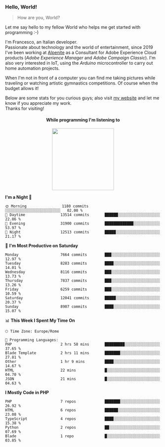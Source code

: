 ### Hello, World!

> How are you, World?

Let me say hello to my fellow World who helps me get started with programming :-)

I'm Francesco, an Italian developer.  
Passionate about technology and the world of entertainment, since 2019 I've been working at [Alpenite](https://www.alpenite.com) as a Consultant for Adobe Experience Cloud products (*Adobe Experience Manager* and *Adobe Campaign Classic*). I'm also very interested in IoT, using the *Arduino* microcontroller to carry out home automation projects.

When I'm not in front of a computer you can find me taking pictures while traveling or watching artistic gymnastics competitions. Of course when the budget allows it!

Below are some stats for you curious guys; also visit [my website](https://www.francescorega.eu) and let me know if you appreciate my work.  
Thanks for visiting!

<div align="center">
  <h4>While programming I'm listening to</h4>
  <a href="https://apps.francescorega.eu/now-playing/11147232609" target="_blank"><img src="https://apps.francescorega.eu/now-playing/11147232609" width="200"></a>
</div>

<!--START_SECTION:waka-->
**I'm a Night 🦉** 

```text
🌞 Morning                1180 commits        ░░░░░░░░░░░░░░░░░░░░░░░░░   02.00 % 
🌆 Daytime                13514 commits       ██████░░░░░░░░░░░░░░░░░░░   22.86 % 
🌃 Evening                31900 commits       █████████████░░░░░░░░░░░░   53.97 % 
🌙 Night                  12513 commits       █████░░░░░░░░░░░░░░░░░░░░   21.17 % 
```
📅 **I'm Most Productive on Saturday** 

```text
Monday                   7664 commits        ███░░░░░░░░░░░░░░░░░░░░░░   12.97 % 
Tuesday                  8283 commits        ████░░░░░░░░░░░░░░░░░░░░░   14.01 % 
Wednesday                8116 commits        ███░░░░░░░░░░░░░░░░░░░░░░   13.73 % 
Thursday                 7837 commits        ███░░░░░░░░░░░░░░░░░░░░░░   13.26 % 
Friday                   6259 commits        ███░░░░░░░░░░░░░░░░░░░░░░   10.59 % 
Saturday                 12041 commits       █████░░░░░░░░░░░░░░░░░░░░   20.37 % 
Sunday                   8907 commits        ████░░░░░░░░░░░░░░░░░░░░░   15.07 % 
```


📊 **This Week I Spent My Time On** 

```text
🕑︎ Time Zone: Europe/Rome

💬 Programming Languages: 
PHP                      2 hrs 58 mins       █████████░░░░░░░░░░░░░░░░   37.65 % 
Blade Template           2 hrs 11 mins       ███████░░░░░░░░░░░░░░░░░░   27.81 % 
Other                    1 hr 9 mins         ████░░░░░░░░░░░░░░░░░░░░░   14.67 % 
HTML                     22 mins             █░░░░░░░░░░░░░░░░░░░░░░░░   04.70 % 
JSON                     21 mins             █░░░░░░░░░░░░░░░░░░░░░░░░   04.63 % 
```

**I Mostly Code in PHP** 

```text
PHP                      7 repos             ███████░░░░░░░░░░░░░░░░░░   26.92 % 
HTML                     6 repos             ██████░░░░░░░░░░░░░░░░░░░   23.08 % 
TypeScript               4 repos             ████░░░░░░░░░░░░░░░░░░░░░   15.38 % 
Python                   2 repos             ██░░░░░░░░░░░░░░░░░░░░░░░   07.69 % 
Blade                    1 repo              █░░░░░░░░░░░░░░░░░░░░░░░░   03.85 % 
```




<!--END_SECTION:waka-->
